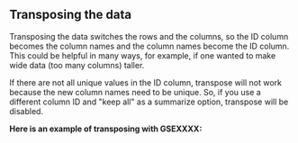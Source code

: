 ## Transposing the data

Transposing the data switches the rows and the columns, so the ID column becomes the column names and the column names become the ID column. This could be helpful in many ways, for example, if one wanted to make wide data (too many columns) taller.

If there are not all unique values in the ID column, transpose will not work because the new column names need to be unique. So, if you use a different column ID and "keep all" as a summarize option, transpose will be disabled.

**Here is an example of transposing with GSEXXXX:**
